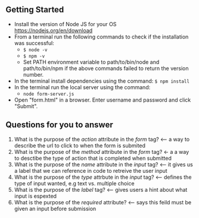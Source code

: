 ## Getting Started

- Install the version of Node JS for your OS https://nodejs.org/en/download
- From a terminal run the following commands to check if the installation was successful:
  - `$ node -v`
  - `$ npm -v`
  - Set PATH environment variable to path/to/bin/node and path/to/bin/npm if the above commands failed to return the version number.
- In the terminal install dependencies using the command:
    `$ npm install`
- In the terminal run the local server using the command:
  - `node form-server.js`
- Open "form.html" in a browser. Enter username and password and click "Submit".

## Questions for you to answer
1. What is the purpose of the _action_ attribute in the _form_ tag?  <-- a way to describe the url to click to when the form is submited 
2. What is the purpose of the _method_ attribute in the _form_ tag? <- a a way to desctibe the type of action that is completed when submitted 
3. What is the purpose of the _name_ attribute in the _input_ tag? <-- it gives us a label that we can reference in code to retreive the user input 
4. What is the purpose of the _type_ attrbute in the _input_ tag? <-- defines the type of input wanted, e.g text vs. multiple choice 
5. What is the purpose of the _label_ tag? <-- gives users a hint about what input is espexted 
6. What is the purpose of the _required_ attribute? <-- says this feild must be given an input before submission 

